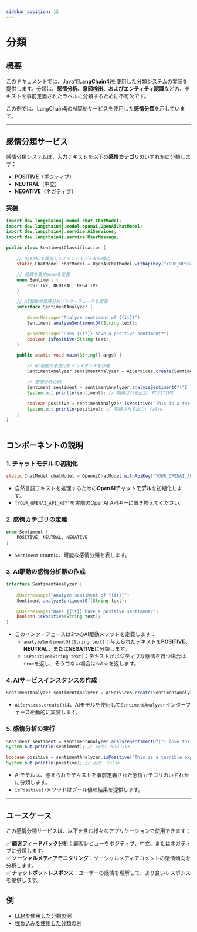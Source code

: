 ```yaml
---
sidebar_position: 12
---
```


# 分類

## **概要**
このドキュメントでは、Javaで**LangChain4j**を使用した分類システムの実装を提供します。分類は、**感情分析、意図検出、**および**エンティティ認識**などの、テキストを事前定義されたラベルに分類するために不可欠です。

この例では、LangChain4jのAI駆動サービスを使用した**感情分類**を示しています。

---

## **感情分類サービス**
感情分類システムは、入力テキストを以下の**感情カテゴリ**のいずれかに分類します：
- **POSITIVE**（ポジティブ）
- **NEUTRAL**（中立）
- **NEGATIVE**（ネガティブ）

### **実装**
```java
import dev.langchain4j.model.chat.ChatModel;
import dev.langchain4j.model.openai.OpenAiChatModel;
import dev.langchain4j.service.AiServices;
import dev.langchain4j.service.UserMessage;

public class SentimentClassification {

    // OpenAIを使用してチャットモデルを初期化
    static ChatModel chatModel = OpenAiChatModel.withApiKey("YOUR_OPENAI_API_KEY");

    // 感情を表すenumを定義
    enum Sentiment {
        POSITIVE, NEUTRAL, NEGATIVE
    }

    // AI駆動の感情分析インターフェースを定義
    interface SentimentAnalyzer {

        @UserMessage("Analyze sentiment of {{it}}")
        Sentiment analyzeSentimentOf(String text);

        @UserMessage("Does {{it}} have a positive sentiment?")
        boolean isPositive(String text);
    }

    public static void main(String[] args) {

        // AI駆動の感情分析インスタンスを作成
        SentimentAnalyzer sentimentAnalyzer = AiServices.create(SentimentAnalyzer.class, chatModel);

        // 感情分析の例
        Sentiment sentiment = sentimentAnalyzer.analyzeSentimentOf("I love this product!");
        System.out.println(sentiment); // 期待される出力: POSITIVE

        boolean positive = sentimentAnalyzer.isPositive("This is a terrible experience.");
        System.out.println(positive); // 期待される出力: false
    }
}
```

---

## **コンポーネントの説明**

### **1. チャットモデルの初期化**
```java
static ChatModel chatModel = OpenAiChatModel.withApiKey("YOUR_OPENAI_API_KEY");
```
- 自然言語テキストを処理するための**OpenAIチャットモデル**を初期化します。
- `"YOUR_OPENAI_API_KEY"`を実際のOpenAI APIキーに置き換えてください。

### **2. 感情カテゴリの定義**
```java
enum Sentiment {
    POSITIVE, NEUTRAL, NEGATIVE
}
```
- `Sentiment` enumは、可能な感情分類を表します。

### **3. AI駆動の感情分析器の作成**
```java
interface SentimentAnalyzer {
    
    @UserMessage("Analyze sentiment of {{it}}")
    Sentiment analyzeSentimentOf(String text);

    @UserMessage("Does {{it}} have a positive sentiment?")
    boolean isPositive(String text);
}
```
- このインターフェースは2つのAI駆動メソッドを定義します：
    - `analyzeSentimentOf(String text)`：与えられたテキストを**POSITIVE、NEUTRAL、**または**NEGATIVE**に分類します。
    - `isPositive(String text)`：テキストがポジティブな感情を持つ場合は`true`を返し、そうでない場合は`false`を返します。

### **4. AIサービスインスタンスの作成**
```java
SentimentAnalyzer sentimentAnalyzer = AiServices.create(SentimentAnalyzer.class, chatModel);
```
- `AiServices.create()`は、AIモデルを使用して`SentimentAnalyzer`インターフェースを動的に実装します。

### **5. 感情分析の実行**
```java
Sentiment sentiment = sentimentAnalyzer.analyzeSentimentOf("I love this product!");
System.out.println(sentiment); // 出力: POSITIVE

boolean positive = sentimentAnalyzer.isPositive("This is a terrible experience.");
System.out.println(positive); // 出力: false
```
- AIモデルは、与えられたテキストを事前定義された感情カテゴリのいずれかに分類します。
- `isPositive()`メソッドはブール値の結果を提供します。

---

## **ユースケース**
この感情分類サービスは、以下を含む様々なアプリケーションで使用できます：

✅ **顧客フィードバック分析**：顧客レビューをポジティブ、中立、またはネガティブに分類します。  
✅ **ソーシャルメディアモニタリング**：ソーシャルメディアコメントの感情傾向を分析します。  
✅ **チャットボットレスポンス**：ユーザーの感情を理解して、より良いレスポンスを提供します。


## 例

- [LLMを使用した分類の例](https://github.com/langchain4j/langchain4j-examples/blob/5c5fc14613101a84fe32b39200e30701fec45194/other-examples/src/main/java/OtherServiceExamples.java#L27)
- [埋め込みを使用した分類の例](https://github.com/langchain4j/langchain4j-examples/blob/main/other-examples/src/main/java/embedding/classification/EmbeddingModelTextClassifierExample.java)
